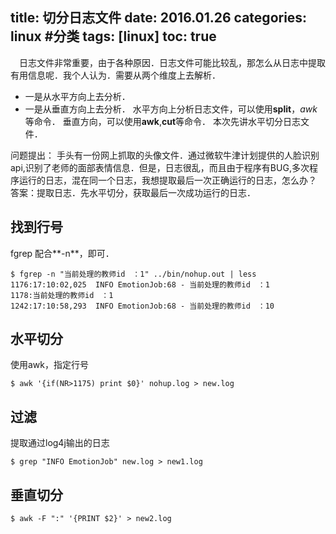 title: 切分日志文件
date: 2016.01.26
categories: linux #分类
tags: [linux]
toc: true
---
　日志文件非常重要，由于各种原因．日志文件可能比较乱，那怎么从日志中提取有用信息呢．我个人认为．需要从两个维度上去解析．
* 一是从水平方向上去分析．
* 一是从垂直方向上去分析．
 水平方向上分析日志文件，可以使用**split**，*awk*等命令．
 垂直方向，可以使用**awk**,**cut**等命令．
 本次先讲水平切分日志文件．

问题提出：
手头有一份网上抓取的头像文件．通过微软牛津计划提供的人脸识别api,识别了老师的面部表情信息．但是，日志很乱，而且由于程序有BUG,多次程序运行的日志，混在同一个日志，我想提取最后一次正确运行的日志，怎么办？
答案：提取日志．先水平切分，获取最后一次成功运行的日志．

## 找到行号
fgrep 配合**-n**，即可．
```
$ fgrep -n "当前处理的教师id　：1" ../bin/nohup.out | less
1176:17:10:02,025  INFO EmotionJob:68 - 当前处理的教师id　：1
1178:当前处理的教师id　：1
1242:17:10:58,293  INFO EmotionJob:68 - 当前处理的教师id　：10
```

## 水平切分
使用awk，指定行号
```
$ awk '{if(NR>1175) print $0}' nohup.log > new.log
```

## 过滤
提取通过log4j输出的日志
```
$ grep "INFO EmotionJob" new.log > new1.log
```

## 垂直切分
```
$ awk -F ":" '{PRINT $2}' > new2.log
```

